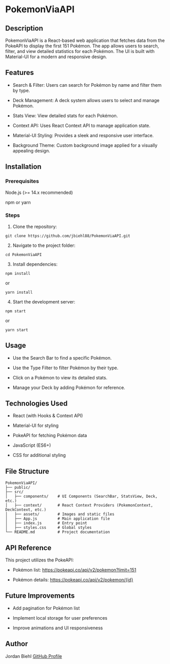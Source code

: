 # PokemonViaAPI

## Description

PokemonViaAPI is a React-based web application that fetches data from the PokeAPI to display the first 151 Pokémon. The app allows users to search, filter, and view detailed statistics for each Pokémon. The UI is built with Material-UI for a modern and responsive design.

## Features

* Search & Filter: Users can search for Pokémon by name and filter them by type.

* Deck Management: A deck system allows users to select and manage Pokémon.

* Stats View: View detailed stats for each Pokémon.

* Context API: Uses React Context API to manage application state.

* Material-UI Styling: Provides a sleek and responsive user interface.

* Background Theme: Custom background image applied for a visually appealing design.

## Installation

### Prerequisites

Node.js (>= 14.x recommended)

npm or yarn

### Steps

1. Clone the repository:

``` git clone https://github.com/jbiehl88/PokemonViaAPI.git       ```

2. Navigate to the project folder:

``` cd PokemonViaAPI                                              ```

3. Install dependencies:

``` npm install                                                   ```

or

``` yarn install                                                  ```

4. Start the development server:

``` npm start                                                     ```

or

``` yarn start                                                    ```

## Usage

* Use the Search Bar to find a specific Pokémon.

* Use the Type Filter to filter Pokémon by their type.

* Click on a Pokémon to view its detailed stats.

* Manage your Deck by adding Pokémon for reference.

## Technologies Used

* React (with Hooks & Context API)

* Material-UI for styling

* PokeAPI for fetching Pokémon data

* JavaScript (ES6+)

* CSS for additional styling

## File Structure

```
PokemonViaAPI/
├── public/
├── src/
│   ├── components/    # UI Components (SearchBar, StatsView, Deck, etc.)
│   ├── context/       # React Context Providers (PokemonContext, DeckContext, etc.)
│   ├── assets/        # Images and static files
│   ├── App.js         # Main application file
│   ├── index.js       # Entry point
│   ├── styles.css     # Global styles
└── README.md          # Project documentation
```

## API Reference

This project utilizes the PokeAPI:

* Pokémon list: https://pokeapi.co/api/v2/pokemon?limit=151

* Pokémon details: https://pokeapi.co/api/v2/pokemon/{id}

## Future Improvements

* Add pagination for Pokémon list

* Implement local storage for user preferences

* Improve animations and UI responsiveness

## Author

Jordan Biehl
[GitHub Profile](https://github.com/jbiehl88)


